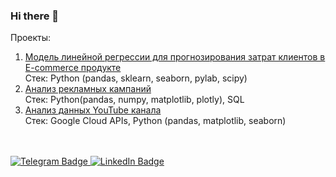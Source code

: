 ### Hi there 👋

Проекты:
1. [Модель линейной регрессии для прогнозирования затрат клиентов в E-commerce продукте](https://github.com/nsvyat/linear_regression_e-commerce)<br>
  Стек: Python (pandas, sklearn, seaborn, pylab, scipy)<br>
2. [Анализ рекламных кампаний](https://github.com/nsvyat/marketing_analysis)<br>
  Стек: Python(pandas, numpy, matplotlib, plotly), SQL<br>
3. [Анализ данных YouTube канала](https://github.com/nsvyat/youtube-videos-analysis)<br>
  Стек: Google Cloud APIs, Python (pandas, matplotlib, seaborn)<br>
<br>
<br>

<div id="badges">
  <a href="https://t.me/nsvyat">
    <img src="https://img.shields.io/badge/-Telegram-5b92e5?logo=telegram&logoColor=white&style=for-the-badge" alt="Telegram Badge"/>
  </a>
  <a href="https://www.linkedin.com/in/svetlananik/">
    <img src="https://img.shields.io/badge/LinkedIn-blue?style=for-the-badge&logo=linkedin&logoColor=white" alt="LinkedIn Badge"/>
</div>

<!--
**nsvyat/nsvyat** is a ✨ _special_ ✨ repository because its `README.md` (this file) appears on your GitHub profile.

Here are some ideas to get you started:

- 🔭 I’m currently working on ...
- 🌱 I’m currently learning ...
- 👯 I’m looking to collaborate on ...
- 🤔 I’m looking for help with ...
- 💬 Ask me about ...
- 📫 How to reach me: ...
- 😄 Pronouns: ...
- ⚡ Fun fact: ...
-->
